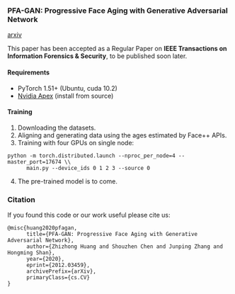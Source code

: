 ### PFA-GAN: Progressive Face Aging with Generative Adversarial Network

[arxiv](https://arxiv.org/abs/2012.03459)

This paper has been accepted as a Regular Paper on **IEEE Transactions on Information Forensics & Security**, to be published soon later.

#### Requirements

* PyTorch 1.51+ (Ubuntu, cuda 10.2)
* [Nvidia Apex](https://github.com/NVIDIA/apex) (install from source)

#### Training

1. Downloading the datasets.
2. Aligning and generating data using the ages estimated by Face++ APIs.
3. Training with four GPUs on single node:

```shell
python -m torch.distributed.launch --nproc_per_node=4 --master_port=17674 \\
      main.py --device_ids 0 1 2 3 --source 0
```
4. The pre-trained model is to come.

### Citation

If you found this code or our work useful please cite us:
```
@misc{huang2020pfagan,
      title={PFA-GAN: Progressive Face Aging with Generative Adversarial Network}, 
      author={Zhizhong Huang and Shouzhen Chen and Junping Zhang and Hongming Shan},
      year={2020},
      eprint={2012.03459},
      archivePrefix={arXiv},
      primaryClass={cs.CV}
}
```
